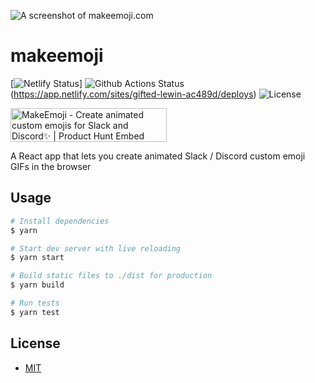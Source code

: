 ![A screenshot of makeemoji.com](https://i.imgur.com/WBz7yX7.png)

# makeemoji

[![Netlify Status](https://api.netlify.com/api/v1/badges/9e4af9c2-b91d-464f-a9c9-c1b1e274f11a/deploy-status)] ![Github Actions Status](https://github.com/mpopv/makeemoji/workflows/Node%20CI/badge.svg?branch=master) (https://app.netlify.com/sites/gifted-lewin-ac489d/deploys) ![License](https://img.shields.io/github/license/mpopv/makeemoji)

<a href="https://www.producthunt.com/posts/makeemoji?utm_source=badge-featured&utm_medium=badge&utm_souce=badge-makeemoji" target="_blank"><img src="https://api.producthunt.com/widgets/embed-image/v1/featured.svg?post_id=174711&theme=light" alt="MakeEmoji - Create animated custom emojis for Slack and Discord✨ | Product Hunt Embed" style="width: 250px; height: 54px;" width="250px" height="54px" /></a>

A React app that lets you create animated Slack / Discord custom emoji GIFs in the browser

## Usage

```sh
# Install dependencies
$ yarn

# Start dev server with live reloading
$ yarn start

# Build static files to ./dist for production
$ yarn build

# Run tests
$ yarn test
```

## License
- [MIT](https://github.com/mpopv/makeemoji/blob/master/LICENSE)